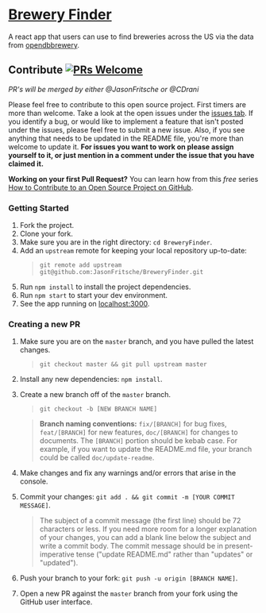 # [Brewery Finder](https://jasonfritsche.github.io/BreweryFinder)

A react app that users can use to find breweries across the US via the data from [opendbbrewery](https://www.openbrewerydb.org/).

## Contribute [![PRs Welcome](https://img.shields.io/badge/PRs-welcome-brightgreen.svg?style=flat-square)](http://makeapullrequest.com)

_PR's will be merged by either @JasonFritsche or @CDrani_ 

Please feel free to contribute to this open source project. First timers are more than welcome. Take a look at the open issues under the [issues tab](https://github.com/JasonFritsche/BreweryFinder/issues). If you identify a bug, or would like to implement a feature that isn't posted under the issues, please feel free to submit a new issue. Also, if you see anything that needs to be updated in the README file, you're more than welcome to update it. **For issues you want to work on please assign yourself to it, or just mention in a comment under the issue that you have claimed it.**

**Working on your first Pull Request?** You can learn how from this _free_ series [How to Contribute to an Open Source Project on GitHub](https://egghead.io/series/how-to-contribute-to-an-open-source-project-on-github).

### Getting Started

1. Fork the project.
2. Clone your fork.
3. Make sure you are in the right directory: `cd BreweryFinder`.
4. Add an `upstream` remote for keeping your local repository up-to-date:
   > `git remote add upstream git@github.com:JasonFritsche/BreweryFinder.git`
5. Run `npm install` to install the project dependencies.
6. Run `npm start` to start your dev environment.
7. See the app running on [localhost:3000](http://localhost:3000).

### Creating a new PR

1. Make sure you are on the `master` branch, and you have pulled the latest changes.

   > `git checkout master && git pull upstream master`

2. Install any new dependencies: `npm install`.

3. Create a new branch off of the `master` branch.

   > `git checkout -b [NEW BRANCH NAME]`

   > **Branch naming conventions:** `fix/[BRANCH]` for bug fixes, `feat/[BRANCH]` for new features, `doc/[BRANCH]` for changes to documents. The `[BRANCH]` portion should be kebab case. For example, if you want to update the README.md file, your branch could be called `doc/update-readme`.

4. Make changes and fix any warnings and/or errors that arise in the console.
5. Commit your changes: `git add . && git commit -m [YOUR COMMIT MESSAGE]`.

   > The subject of a commit message (the first line) should be 72 characters or less. If you need more room for a longer explanation of your changes, you can add a blank line below the subject and write a commit body. The commit message should be in present-imperative tense ("update README.md" rather than "updates" or "updated").

6. Push your branch to your fork: `git push -u origin [BRANCH NAME]`.
7. Open a new PR against the `master` branch from your fork using the GitHub user interface.
